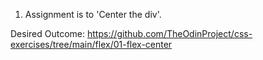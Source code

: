 1. Assignment is to 'Center the div'.

Desired Outcome: https://github.com/TheOdinProject/css-exercises/tree/main/flex/01-flex-center